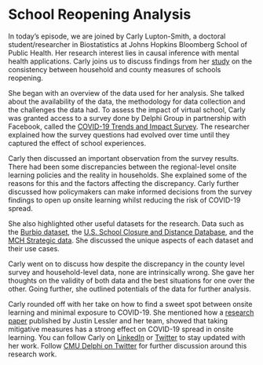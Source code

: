 # School Reopening Analysis
In today’s episode, we are joined by Carly Lupton-Smith, a doctoral student/researcher in Biostatistics at Johns Hopkins Bloomberg School of Public Health. Her research interest lies in causal inference with mental health applications. Carly joins us to discuss findings from her [study](https://arxiv.org/abs/2103.13296) on the consistency between household and county measures of schools reopening.

She began with an overview of the data used for her analysis. She talked about the availability of the data, the methodology for data collection and the challenges the data had. To assess the impact of virtual school, Carly was granted access to a survey done by Delphi Group in partnership with Facebook, called the [COVID-19 Trends and Impact Survey](https://delphi.cmu.edu/covid19/ctis/). The researcher explained how the survey questions had evolved over time until they captured the effect of school experiences.

Carly then discussed an important observation from the survey results. There had been some discrepancies between the regional-level onsite learning policies and the reality in households. She explained some of the reasons for this and the factors affecting the discrepancy. Carly further discussed how policymakers can make informed decisions from the survey findings to open up onsite learning whilst reducing the risk of COVID-19 spread.

She also highlighted other useful datasets for the research. Data such as the [Burbio dataset](https://cai.burbio.com/school-opening-tracker/), the [U.S. School Closure and Distance Database](https://osf.io/tpwqf/), and the [MCH Strategic data](https://www.mchdata.com/). She discussed the unique aspects of each dataset and their use cases. 

Carly went on to discuss how despite the discrepancy in the county level survey and household-level data, none are intrinsically wrong. She gave her thoughts on the validity of both data and the best situations for one over the other. Going further, she outlined potentials of the data for further analysis.

Carly rounded off with her take on how to find a sweet spot between onsite learning and minimal exposure to COVID-19. She mentioned how a [research paper](https://www.science.org/doi/10.1126/science.abh2939) published by Justin Lessler and her team, showed that taking mitigative measures has a strong effect on COVID-19 spread in onsite learning. You can follow Carly on [LinkedIn](https://www.linkedin.com/in/carly-lupton-smith/) or [Twitter](https://twitter.com/cluptonsmith) to stay updated with her work. Follow [CMU Delphi on Twitter](https://twitter.com/CmuDelphi) for further discussion around this research work.
